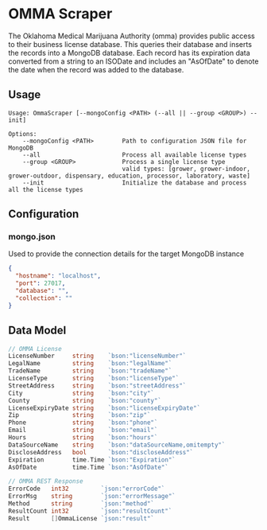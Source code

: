 # OMMA Scraper
The Oklahoma Medical Marijuana Authority (omma) provides public access to their business license database. This queries their database and inserts the records into a MongoDB database. Each record has its expiration data converted from a string to an ISODate and includes an "AsOfDate" to denote the date when the record was added to the database.

## Usage
```
Usage: OmmaScraper [--mongoConfig <PATH> (--all || --group <GROUP>) --init]

Options:
    --mongoConfig <PATH>        Path to configuration JSON file for MongoDB
    --all                       Process all available license types
    --group <GROUP>             Process a single license type
                                valid types: [grower, grower-indoor, grower-outdoor, dispensary, education, processor, laboratory, waste]
    --init                      Initialize the database and process all the license types
```

## Configuration
### mongo.json
Used to provide the connection details for the target MongoDB instance
```json
{
  "hostname": "localhost",
  "port": 27017,
  "database": "",
  "collection": ""
}
```

## Data Model
```go
// OMMA License
LicenseNumber     string    `bson:"licenseNumber"`
LegalName         string    `bson:"legalName"`
TradeName         string    `bson:"tradeName"`
LicenseType       string    `bson:"licenseType"`
StreetAddress     string    `bson:"streetAddress"`
City              string    `bson:"city"`
County            string    `bson:"county"`
LicenseExpiryDate string    `bson:"licenseExpiryDate"`
Zip               string    `bson:"zip"`
Phone             string    `bson:"phone"`
Email             string    `bson:"email"`
Hours             string    `bson:"hours"`
DataSourceName    string    `bson:"dataSourceName,omitempty"`
DiscloseAddress   bool      `bson:"discloseAddress"`
Expiration        time.Time `bson:"Expiration"`
AsOfDate          time.Time `bson:"AsOfDate"`
```

```go
// OMMA REST Response
ErrorCode   int32         `json:"errorCode"`
ErrorMsg    string        `json:"errorMessage"`
Method      string        `json:"method"`
ResultCount int32         `json:"resultCount"`
Result      []OmmaLicense `json:"result"`
```